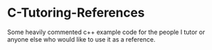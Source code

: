 # C-Tutoring-References
Some heavily commented c++ example code for the people I tutor or anyone else who would like to use it as a reference.
